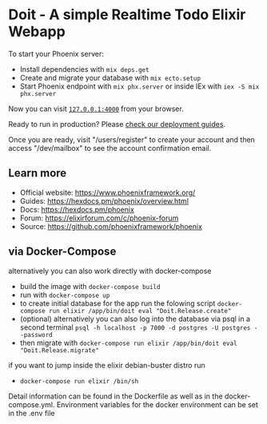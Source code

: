# Doit - A simple Realtime Todo Elixir Webapp

To start your Phoenix server:

  * Install dependencies with `mix deps.get`
  * Create and migrate your database with `mix ecto.setup`
  * Start Phoenix endpoint with `mix phx.server` or inside IEx with `iex -S mix phx.server`

Now you can visit [`127.0.0.1:4000`](http://localhost:4000) from your browser.

Ready to run in production? Please [check our deployment guides](https://hexdocs.pm/phoenix/deployment.html).


Once you are ready, visit "/users/register"
to create your account and then access "/dev/mailbox" to
see the account confirmation email.

## Learn more

  * Official website: https://www.phoenixframework.org/
  * Guides: https://hexdocs.pm/phoenix/overview.html
  * Docs: https://hexdocs.pm/phoenix
  * Forum: https://elixirforum.com/c/phoenix-forum
  * Source: https://github.com/phoenixframework/phoenix

## via Docker-Compose
alternatively you can also work directly with docker-compose
  
  * build the image with `docker-compose build`
  * run with `docker-compose up`
  * to create initial database for the app run the folowing script `docker-compose run elixir /app/bin/doit eval "Doit.Release.create"`
  * (optional) alternatively you can also log into the database via psql in a second terminal `psql -h localhost -p 7000 -d postgres -U postgres --password`
  * then migrate with `docker-compose run elixir /app/bin/doit eval "Doit.Release.migrate"`

if you want to jump inside the elixir debian-buster distro run

  * `docker-compose run elixir /bin/sh` 

Detail information can be found in the Dockerfile as well as in the docker-compose.yml.
Environment variables for the docker environment can be set in the .env file


